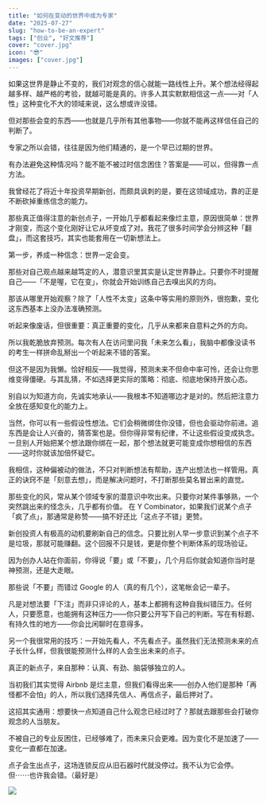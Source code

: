 ```yaml
---
title: "如何在变动的世界中成为专家"
date: "2025-07-27"
slug: "how-to-be-an-expert"
tags: ["创业", "好文推荐"]
cover: "cover.jpg"
icon: "😎"
images: ["cover.jpg"]
---
```

如果这世界是静止不变的，我们对观念的信心就能一路线性上升。某个想法经得起越多样、越严格的考验，就越可能是真的。许多人其实默默相信这一点——对「人性」这种变化不大的领域来说，这么想或许没错。



但对那些会变的东西——也就是几乎所有其他事物——你就不能再这样信任自己的判断了。



专家之所以会错，往往是因为他们精通的，是一个早已过期的世界。



有办法避免这种情况吗？能不能不被过时信念困住？答案是——可以，但得靠一点方法。



我曾经花了将近十年投资早期新创，而颇具讽刺的是，要在这领域成功，靠的正是不断砍掉重练信念的能力。



那些真正值得注意的新创点子，一开始几乎都看起来像烂主意，原因很简单：世界才刚变，而这个变化刚好让它从坏变成了对。我花了很多时间学会分辨这种「翻盘」，而这套技巧，其实也能套用在一切新想法上。



第一步，养成一种信念：世界一定会变。



那些对自己观点越来越笃定的人，潜意识里其实是认定世界静止。只要你不时提醒自己——「不是喔，它在变」，你就会开始训练自己去嗅出风的方向。



那该从哪里开始观察？除了「人性不太变」这条中等实用的原则外，很抱歉，变化这东西基本上没办法准确预测。



听起来像废话，但很重要：真正重要的变化，几乎从来都来自意料之外的方向。



所以我乾脆放弃预测。每次有人在访问里问我「未来怎么看」，我脑中都像没读书的考生一样拼命乱掰出一个听起来不错的答案。



但这不是因为我懒。恰好相反——我觉得，预测未来不但命中率可怜，还会让你思维变得僵硬。与其乱猜，不如选择更实际的策略：彻底、彻底地保持开放心态。



别自以为知道方向，先诚实地承认——我根本不知道哪边才是对的。然后把注意力全放在感知变化的能力上。



当然，你可以有一些假设性想法。它们会稍微绑住你没错，但也会驱动你前进。追东西是会让人兴奋的，猜答案也是。但你得非常有纪律，不让这些假设变成执念。
一旦别人开始把某个想法跟你绑在一起，那个想法就更可能变成你想相信的东西——这时你就该加倍怀疑它。



我相信，这种偏被动的做法，不只对判断想法有帮助，连产出想法也一样管用。真正的诀窍不是「刻意去想」，而是解决问题时，不打断那些莫名冒出来的直觉。



那些变化的风，常从某个领域专家的潜意识中吹出来。只要你对某件事够熟，一个突然跳出来的怪念头，几乎都有价值。
在 Y Combinator，如果我们说某个点子「疯了点」，那通常是称赞——搞不好还比「这点子不错」更赞。



新创投资人有极高的动机要刷新自己的信念。只要比别人早一步意识到某个点子不是垃圾，那就可能赚翻。这个回报不只是钱，更是你整个判断体系的现场验证。



因为创办人站在你面前，你得说「要」或「不要」，几个月后你就会知道你当时是神预测，还是大走眼。



那些说「不要」而错过 Google 的人（真的有几个），这笔帐会记一辈子。



凡是对想法要「下注」而非只评论的人，基本上都拥有这种自我纠错压力。任何人，只要愿意，也能拥有这种压力——你只要公开写下自己的判断。写在有标题、有持久性的地方——你会比闲聊时在意得多。



另一个我很常用的技巧：一开始先看人，不先看点子。虽然我们无法预测未来的点子长什么样，但我很能预测什么样的人会生出未来的点子。



真正的新点子，来自那种：认真、有劲、脑袋够独立的人。



当初我们其实觉得 Airbnb 是烂主意，但我们看得出来——创办人他们是那种「再怪都不会怕」的人，所以我们选择先信人、再信点子，最后押对了。



这招其实通用：想要快一点知道自己什么观念已经过时了？那就去跟那些会打破你观念的人当朋友。



不被自己的专业反困住，已经够难了，而未来只会更难。因为变化不是加速了——变化一直都在加速。



点子会生出点子，这场连锁反应从旧石器时代就没停过。我不认为它会停。
但⋯⋯也许我会错。（最好是）




![](https://prod-files-secure.s3.us-west-2.amazonaws.com/112d0858-5090-4d34-a606-b75eb8d65fd2/46476355-9cf3-4e99-9b7a-3531bc426380/1000202064.png?X-Amz-Algorithm=AWS4-HMAC-SHA256&X-Amz-Content-Sha256=UNSIGNED-PAYLOAD&X-Amz-Credential=ASIAZI2LB466S6KPX7UO%2F20250817%2Fus-west-2%2Fs3%2Faws4_request&X-Amz-Date=20250817T181807Z&X-Amz-Expires=3600&X-Amz-Security-Token=IQoJb3JpZ2luX2VjEEcaCXVzLXdlc3QtMiJIMEYCIQCScE4rUKCy7LpRJXL6JI3WmpQU7zLWRdiH1%2BrD4TBlTgIhAIlKkUZ68opWKj3XXklq4mx6Lmi3kNasSuRXL6vRja57KogECJD%2F%2F%2F%2F%2F%2F%2F%2F%2F%2FwEQABoMNjM3NDIzMTgzODA1Igx%2BMefvNh2O%2FbPDMB8q3AMg1UMkrBdlfgcm1lAfzY9%2Bhhg873Zu1e10ivXaqv3HNCnKSIw04FWzmJDwtbgXw3bEBli%2FhnZf9MMhYmy%2BCeBV1Ifh5C7QfObLpXM1j3fhZA2069aHFlbdxJgF50rfEJ%2BJfGDZfMKQbYGZnVuPkpPahtMR4o2sJ99TLdCI6ofGKiuCfK00Mc8j0IwElB8atnX4pl2twX0fiZ2FpyfckzimmFYJIFygKh07FR7U5fw8IxYBlY7ziCSgR%2Fr355EBza1EzZA1mD%2BoxOxWCVoa5q8q1JZbX9hivNGiWW%2BkPOR%2BbZWo5UfFQtdNAcePCCvrhB%2BYgDI5ihkLiT3DhHILMfq6z4bQREZ2jUPnJk0H4jJ%2FCv%2BK7Qes6NQeZ13vOpEOoMpl59hRQsf0UUyWfAdAdK2WaiJ7h8tuJ4r2aTVVUwsby5znf9TGBJpSNWdiKC5HqD8zZp%2Bz33mZuez4UB7Bx8l0Y4MJCPFxrXk5eyEkGfbgTsgxSIv2eXzosgpURwC0zh2OlivknTOWpHZ4rWMt0ZEoSgfriM23eb2p9kCbHtnBizaDZbNCnp1oHzBgJV8hOeiDGjAqHDcAREJJLbI3rP5oPlqh4U4YVH6zLLv8mzZAUuqmxwRHhALXMmW8PDCJ1YfFBjqkAZKP%2F3Pp53HRQ80eqZoJi9xhETc%2FP99R8LXA3FD5BFSDp%2F%2Fc3PxmNpzUiz4uhAgesWDWV84MS0oQzvzT%2FRi1r%2BT9WeghfteJ1KAvp1hrrMB4zVpvsyTggtz10HZYTTo4dLL38etKJo3DzSxqDJk6V1UzC2vVxeeIl8MLuL2JsHi9ECgMSJHcOUeBoZ5InTx0UOd1I%2Fb0IAN%2Bs0GF6Utty%2B9xWUgr&X-Amz-Signature=5ec9974e52c6b2489b5a1601be1c07f73da279df384c12f7974cf40c36dde673&X-Amz-SignedHeaders=host&x-amz-checksum-mode=ENABLED&x-id=GetObject)

